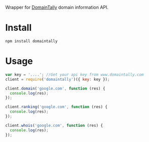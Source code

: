 Wrapper for [DomainTally](https://www.domaintally.com/page/access-the-metricsbot-api/) domain information API.

# Install

    npm install domaintally

# Usage

```javascript
var key = '....'; //Get your api key from www.domaintally.com 
client = require('domaintally')({ key: key });

client.domain('google.com', function (res) {
  console.log(res);
});

client.ranking('google.com', function (res) {
  console.log(res);
});

client.whois('google.com', function (res) {
  console.log(res);
});

```
